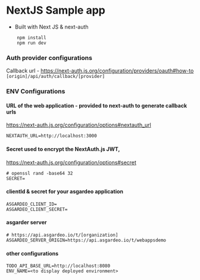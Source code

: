 # NextJS Sample app

- Built with Next JS & next-auth

```
    npm install
    npm run dev
```

### Auth provider configurations

Callback url - https://next-auth.js.org/configuration/providers/oauth#how-to
`[origin]/api/auth/callback/[provider]`

### ENV Configurations

#### URL of the web application - provided to next-auth to generate callback urls

https://next-auth.js.org/configuration/options#nextauth_url

```env
NEXTAUTH_URL=http://localhost:3000
```

#### Secret used to encrypt the NextAuth.js JWT,

https://next-auth.js.org/configuration/options#secret

```env
# openssl rand -base64 32
SECRET=
```

#### clientId & secret for your asgardeo application

```env
ASGARDEO_CLIENT_ID=
ASGARDEO_CLIENT_SECRET=
```

#### asgarder server

```env
# https://api.asgardeo.io/t/[organization]
ASGARDEO_SERVER_ORIGIN=https://api.asgardeo.io/t/webappsdemo
```

#### other configurations

```env
TODO_API_BASE_URL=http://localhost:8080
ENV_NAME=<to display deployed environment>
```
